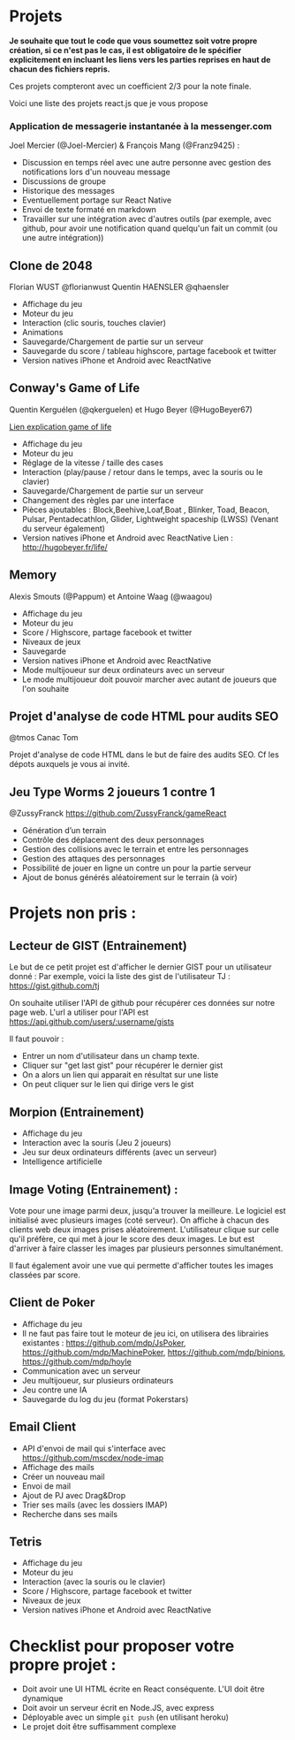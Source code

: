 # Projets

**Je souhaite que tout le code que vous soumettez soit votre propre création, si ce n'est pas le cas,
il est obligatoire de le spécifier explicitement en incluant les liens vers les parties reprises en haut de chacun des fichiers repris.**

Ces projets compteront avec un coefficient 2/3 pour la note finale.

Voici une liste des projets react.js que je vous propose

### Application de messagerie instantanée à la messenger.com

Joel Mercier (@Joel-Mercier) & François Mang (@Franz9425) :

 - Discussion en temps réel avec une autre personne avec gestion des notifications lors d'un nouveau message
 - Discussions de groupe
 - Historique des messages
 - Eventuellement portage sur React Native
 - Envoi de texte formaté en markdown
 - Travailler sur une intégration avec d'autres outils (par exemple, avec github, pour avoir une notification quand quelqu'un fait un commit (ou une autre intégration))

## Clone de 2048

Florian WUST @florianwust
Quentin HAENSLER @qhaensler

 * Affichage du jeu
 * Moteur du jeu
 * Interaction (clic souris, touches clavier)
 * Animations
 * Sauvegarde/Chargement de partie sur un serveur
 * Sauvegarde du score / tableau highscore, partage facebook et twitter
 * Version natives iPhone et Android avec ReactNative

## Conway's Game of Life

Quentin Kerguélen (@qkerguelen) et Hugo Beyer (@HugoBeyer67)

<a href="https://en.wikipedia.org/wiki/Conway's_Game_of_Life">Lien explication game of life</a>

 * Affichage du jeu
 * Moteur du jeu
 * Réglage de la vitesse / taille des cases
 * Interaction (play/pause / retour dans le temps, avec la souris ou le clavier)
 * Sauvegarde/Chargement de partie sur un serveur
 * Changement des règles par une interface
 * Pièces ajoutables : Block,Beehive,Loaf,Boat , Blinker, Toad, Beacon, Pulsar, Pentadecathlon, Glider, Lightweight spaceship (LWSS) (Venant du serveur également)
 * Version natives iPhone et Android avec ReactNative
Lien : http://hugobeyer.fr/life/

## Memory

Alexis Smouts (@Pappum) et Antoine Waag (@waagou)

 * Affichage du jeu
 * Moteur du jeu
 * Score / Highscore, partage facebook et twitter
 * Niveaux de jeux
 * Sauvegarde
 * Version natives iPhone et Android avec ReactNative
 * Mode multijoueur sur deux ordinateurs avec un serveur
 * Le mode multijoueur doit pouvoir marcher avec autant de joueurs que l'on souhaite

## Projet d'analyse de code HTML pour audits SEO

@tmos Canac Tom

Projet d'analyse de code HTML dans le but de faire des audits SEO. Cf les dépots auxquels je vous ai invité.

## Jeu Type Worms 2 joueurs 1 contre 1

@ZussyFranck
https://github.com/ZussyFranck/gameReact

* Génération d’un terrain
* Contrôle des déplacement des deux personnages
* Gestion des collisions avec le terrain et entre les personnages
* Gestion des attaques des personnages
* Possibilité de jouer en ligne un contre un pour la partie serveur
* Ajout de bonus générés aléatoirement sur le terrain (à voir)

# Projets non pris :

## Lecteur de GIST (Entrainement)

Le but de ce petit projet est d'afficher le dernier GIST pour un utilisateur donné : Par exemple, voici la liste des gist de l'utilisateur TJ : https://gist.github.com/tj

On souhaite utiliser l'API de github pour récupérer ces données sur notre page web.
L'url a utiliser pour l'API est https://api.github.com/users/:username/gists

Il faut pouvoir :

 * Entrer un nom d'utilisateur dans un champ texte.
 * Cliquer sur "get last gist" pour récupérer le dernier gist
 * On a alors un lien qui apparait en résultat sur une liste
 * On peut cliquer sur le lien qui dirige vers le gist

## Morpion (Entrainement)

  * Affichage du jeu
  * Interaction avec la souris (Jeu 2 joueurs)
  * Jeu sur deux ordinateurs différents (avec un serveur)
  * Intelligence artificielle

## Image Voting (Entrainement) :

Vote pour une image parmi deux, jusqu'a trouver la meilleure.
Le logiciel est initialisé avec plusieurs images (coté serveur).
On affiche à chacun des clients web deux images prises aléatoirement.
L'utilisateur clique sur celle qu'il préfère, ce qui met à jour le score des deux images.
Le but est d'arriver à faire classer les images par plusieurs personnes simultanément.

Il faut également avoir une vue qui permette d'afficher toutes les images classées par score.

## Client de Poker

 * Affichage du jeu
 * Il ne faut pas faire tout le moteur de jeu ici, on utilisera des librairies existantes : https://github.com/mdp/JsPoker, https://github.com/mdp/MachinePoker, https://github.com/mdp/binions, https://github.com/mdp/hoyle
 * Communication avec un serveur
 * Jeu multijoueur, sur plusieurs ordinateurs
 * Jeu contre une IA
 * Sauvegarde du log du jeu (format Pokerstars)

## Email Client

 * API d'envoi de mail qui s'interface avec https://github.com/mscdex/node-imap
 * Affichage des mails
 * Créer un nouveau mail
 * Envoi de mail
 * Ajout de PJ avec Drag&Drop
 * Trier ses mails (avec les dossiers IMAP)
 * Recherche dans ses mails

## Tetris

 * Affichage du jeu
 * Moteur du jeu
 * Interaction (avec la souris ou le clavier)
 * Score / Highscore, partage facebook et twitter
 * Niveaux de jeux
 * Version natives iPhone et Android avec ReactNative

# Checklist pour proposer votre propre projet :

 * Doit avoir une UI HTML écrite en React conséquente. L'UI doit être dynamique
 * Doit avoir un serveur écrit en Node.JS, avec express
 * Déployable avec un simple `git push` (en utilisant heroku)
 * Le projet doit être suffisamment complexe

